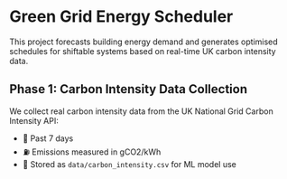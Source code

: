 # Green Grid Energy Scheduler

This project forecasts building energy demand and generates optimised schedules for shiftable systems based on real-time UK carbon intensity data.

## Phase 1: Carbon Intensity Data Collection

We collect real carbon intensity data from the UK National Grid Carbon Intensity API:
- 📅 Past 7 days
- ⛽ Emissions measured in gCO2/kWh
- 🧠 Stored as `data/carbon_intensity.csv` for ML model use
